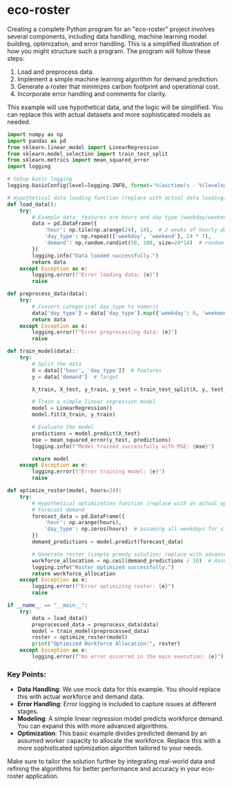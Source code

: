 # eco-roster

Creating a complete Python program for an "eco-roster" project involves several components, including data handling, machine learning model building, optimization, and error handling. This is a simplified illustration of how you might structure such a program. The program will follow these steps:

1. Load and preprocess data.
2. Implement a simple machine learning algorithm for demand prediction.
3. Generate a roster that minimizes carbon footprint and operational cost.
4. Incorporate error handling and comments for clarity.

This example will use hypothetical data, and the logic will be simplified. You can replace this with actual datasets and more sophisticated models as needed.

```python
import numpy as np
import pandas as pd
from sklearn.linear_model import LinearRegression
from sklearn.model_selection import train_test_split
from sklearn.metrics import mean_squared_error
import logging

# Setup basic logging
logging.basicConfig(level=logging.INFO, format='%(asctime)s - %(levelname)s - %(message)s')

# Hypothetical data loading function (replace with actual data loading)
def load_data():
    try:
        # Example data: features are hours and day type (weekday/weekend), target is workforce demand
        data = pd.DataFrame({
            'hour': np.tile(np.arange(24), 14),  # 2 weeks of hourly data
            'day_type': np.repeat(['weekday', 'weekend'], 24 * 7),
            'demand': np.random.randint(50, 100, size=24*14)  # random example demand data
        })
        logging.info("Data loaded successfully.")
        return data
    except Exception as e:
        logging.error(f"Error loading data: {e}")
        raise

def preprocess_data(data):
    try:
        # Convert categorical day_type to numeric
        data['day_type'] = data['day_type'].map({'weekday': 0, 'weekend': 1})
        return data
    except Exception as e:
        logging.error(f"Error preprocessing data: {e}")
        raise

def train_model(data):
    try:
        # Split the data
        X = data[['hour', 'day_type']]  # Features
        y = data['demand']  # Target

        X_train, X_test, y_train, y_test = train_test_split(X, y, test_size=0.2, random_state=42)

        # Train a simple linear regression model
        model = LinearRegression()
        model.fit(X_train, y_train)

        # Evaluate the model
        predictions = model.predict(X_test)
        mse = mean_squared_error(y_test, predictions)
        logging.info(f"Model trained successfully with MSE: {mse}")

        return model
    except Exception as e:
        logging.error(f"Error training model: {e}")
        raise

def optimize_roster(model, hours=24):
    try:
        # Hypothetical optimization function (replace with an actual optimization algorithm)
        # Forecast demand
        forecast_data = pd.DataFrame({
            'hour': np.arange(hours),
            'day_type': np.zeros(hours)  # assuming all weekdays for simplicity
        })
        demand_predictions = model.predict(forecast_data)

        # Generate roster (simple greedy solution; replace with advanced method)
        workforce_allocation = np.ceil(demand_predictions / 10)  # Assume one worker handles 10 units
        logging.info("Roster optimized successfully.")
        return workforce_allocation
    except Exception as e:
        logging.error(f"Error optimizing roster: {e}")
        raise

if __name__ == "__main__":
    try:
        data = load_data()
        preprocessed_data = preprocess_data(data)
        model = train_model(preprocessed_data)
        roster = optimize_roster(model)
        print("Optimized Workforce Allocation:", roster)
    except Exception as e:
        logging.error(f"An error occurred in the main execution: {e}")
```

### Key Points:

- **Data Handling**: We use mock data for this example. You should replace this with actual workforce and demand data.
- **Error Handling**: Error logging is included to capture issues at different stages.
- **Modeling**: A simple linear regression model predicts workforce demand. You can expand this with more advanced algorithms.
- **Optimization**: This basic example divides predicted demand by an assumed worker capacity to allocate the workforce. Replace this with a more sophisticated optimization algorithm tailored to your needs.

Make sure to tailor the solution further by integrating real-world data and refining the algorithms for better performance and accuracy in your eco-roster application.
